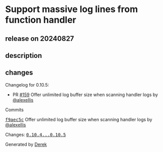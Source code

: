 # Support massive log lines from function handler

## release on 20240827
## description
## changes
Changelog for 0.10.5:

* PR <a class="issue-link js-issue-link" data-error-text="Failed to load title" data-id="2487247602" data-permission-text="Title is private" data-url="https://github.com/openfaas/of-watchdog/issues/159" data-hovercard-type="pull_request" data-hovercard-url="/openfaas/of-watchdog/pull/159/hovercard" href="https://github.com/openfaas/of-watchdog/pull/159">#159</a> Offer unlimited log buffer size when scanning handler logs by <a class="user-mention notranslate" data-hovercard-type="user" data-hovercard-url="/users/alexellis/hovercard" data-octo-click="hovercard-link-click" data-octo-dimensions="link_type:self" href="https://github.com/alexellis">@alexellis</a>

Commits  

<a class="commit-link" data-hovercard-type="commit" data-hovercard-url="https://github.com/openfaas/of-watchdog/commit/f9aec5c183dcfd5a1f9b610700ea0c84360aff21/hovercard" href="https://github.com/openfaas/of-watchdog/commit/f9aec5c183dcfd5a1f9b610700ea0c84360aff21"><tt>f9aec5c</tt></a> Offer unlimited log buffer size when scanning handler logs by <a class="user-mention notranslate" data-hovercard-type="user" data-hovercard-url="/users/alexellis/hovercard" data-octo-click="hovercard-link-click" data-octo-dimensions="link_type:self" href="https://github.com/alexellis">@alexellis</a>

Changes: <a class="commit-link" href="https://github.com/openfaas/of-watchdog/compare/0.10.4...0.10.5"><tt>0.10.4...0.10.5</tt></a>

Generated by <a href="https://github.com/alexellis/derek/">Derek</a>

